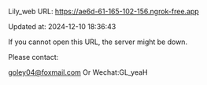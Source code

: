 Lily_web URL: https://ae6d-61-165-102-156.ngrok-free.app

Updated at: 2024-12-10 18:36:43

If you cannot open this URL, the server might be down.

Please contact: 

goley04@foxmail.com Or Wechat:GL_yeaH
